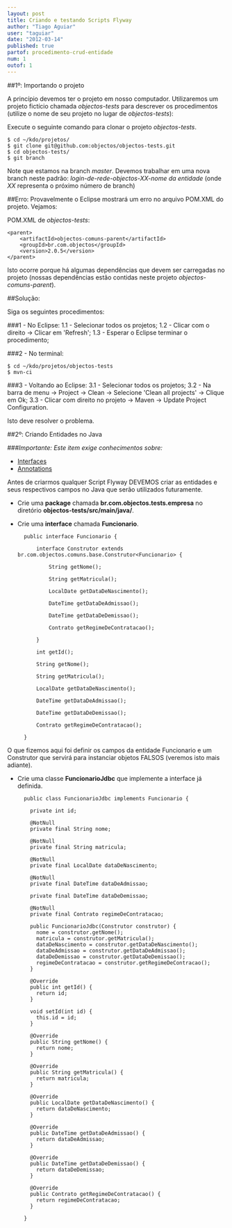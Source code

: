 ```yaml
---
layout: post
title: Criando e testando Scripts Flyway
author: "Tiago Aguiar"
user: "taguiar"
date: "2012-03-14"
published: true
partof: procedimento-crud-entidade
num: 1
outof: 1 
---
```


##1º: Importando o projeto

A princípio devemos ter o projeto em nosso computador. Utilizaremos um projeto fictício chamada _objectos-tests_ para
descrever os procedimentos (utilize o nome de seu projeto no lugar de _objectos-tests_):

Execute o seguinte comando para clonar o projeto _objectos-tests_.

	$ cd ~/kdo/projetos/
	$ git clone git@github.com:objectos/objectos-tests.git
	$ cd objectos-tests/
	$ git branch
	
Note que estamos na branch _master_. Devemos trabalhar em uma nova branch neste padrão: 
_login-de-rede-objectos-XX-nome da entidade_ (onde _XX_ representa o próximo número de branch)

##Erro:
Provavelmente o Eclipse mostrará um erro no arquivo POM.XML do projeto.
Vejamos:

POM.XML de _objectos-tests_:

	<parent>
		<artifactId>objectos-comuns-parent</artifactId>
		<groupId>br.com.objectos</groupId>
		<version>2.0.5</version>
	</parent>

Isto ocorre porque há algumas dependências que devem ser carregadas no projeto (nossas dependências
estão contidas neste projeto _objectos-comuns-parent_).

##Solução:

Siga os seguintes procedimentos:

###1 - No Eclipse:
	1.1 - Selecionar todos os projetos;
	1.2 - Clicar com o direito -> Clicar em 'Refresh';
	1.3 - Esperar o Eclipse terminar o procedimento;
	
###2 - No terminal:
	
	$ cd ~/kdo/projetos/objectos-tests
	$ mvn-ci
	
###3 - Voltando ao Eclipse:
	3.1 - Selecionar todos os projetos;
 	3.2 - Na barra de menu -> Project -> Clean -> Selecione 'Clean all projects' -> Clique em Ok;
	3.3 - Clicar com direito no projeto -> Maven -> Update Project Configuration. 
	
Isto deve resolver o problema.

##2º: Criando Entidades no Java

###_Importante: Este item exige conhecimentos sobre:_
 - [Interfaces](http://en.wikipedia.org/wiki/Interface_%28Java%29)
 - [Annotations](http://docs.oracle.com/javase/1.5.0/docs/guide/language/annotations.html)

Antes de criarmos qualquer Script Flyway DEVEMOS criar as entidades e seus respectivos campos no
Java que serão utilizados futuramente.

- Crie uma __package__ chamada __br.com.objectos.tests.empresa__ no diretório __objectos-tests/src/main/java/__.
- Crie uma __interface__ chamada __Funcionario__.


		public interface Funcionario {
			
			interface Construtor extends br.com.objectos.comuns.base.Construtor<Funcionario> {
			
			    String getNome();
				    
			    String getMatricula();
				
			    LocalDate getDataDeNascimento();
				
			    DateTime getDataDeAdmissao();
				    
			    DateTime getDataDeDemissao();
				    
			    Contrato getRegimeDeContratacao();
				
			}
			
			int getId();
				
			String getNome();
				    
			String getMatricula();
				
			LocalDate getDataDeNascimento();
				
			DateTime getDataDeAdmissao();
				    
			DateTime getDataDeDemissao();
				    
			Contrato getRegimeDeContratacao();
				
		}
		
O que fizemos aqui foi definir os campos da entidade Funcionario e um Construtor que 
servirá para instanciar objetos FALSOS (veremos isto mais adiante).

- Crie uma classe __FuncionarioJdbc__ que implemente a interface já definida.


		public class FuncionarioJdbc implements Funcionario {
		
		  private int id;
		
		  @NotNull	 			
		  private final String nome;
		
		  @NotNull			
		  private final String matricula;
		
		  @NotNull
		  private final LocalDate dataDeNascimento;
		  
		  @NotNull
		  private final DateTime dataDeAdmissao;
		  
		  private final DateTime dataDeDemissao;
		  
		  @NotNull
		  private final Contrato regimeDeContratacao;
		
		  public FuncionarioJdbc(Construtor construtor) {
		    nome = construtor.getNome();
		    matricula = construtor.getMatricula();
		    dataDeNascimento = construtor.getDataDeNascimento();
		    dataDeAdmissao = construtor.getDataDeAdmissao();
		    dataDeDemissao = construtor.getDataDeDemissao();
		    regimeDeContratacao = construtor.getRegimeDeContracao();
		  }
		
		  @Override
		  public int getId() {
		    return id;
		  }
		
		  void setId(int id) {
		    this.id = id;
		  }
		
		  @Override
		  public String getNome() {
		    return nome;
		  }
		
		  @Override
		  public String getMatricula() {
		    return matricula;
		  }
		
		  @Override
		  public LocalDate getDataDeNascimento() {
		    return dataDeNascimento;
		  }
		  
		  @Override
		  public DateTime getDataDeAdmissao() {
		    return dataDeAdmissao;
		  }  
		
		  @Override
		  public DateTime getDataDeDemissao() {
		    return dataDeDemissao;
		  }  
		
		  @Override
		  public Contrato getRegimeDeContratacao() {
		    return regimeDeContratacao;
		  }
		
		}
